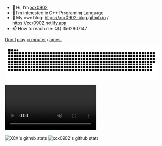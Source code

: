 - 👋 Hi, I’m [xcx0902](https://github.com/xcx0902)
- 👀 I’m interested in C++ Programing Language
- 🌱 My own blog: <https://xcx0902-blog.github.io> / <https://xcx0902.netlify.app>
- 📫 How to reach me: QQ 3562907147
<!--- - 🌱 I’m currently learning ... --->
<!--- - 💞️ I’m looking to collaborate on ... --->

[Don't](https://florr.io) [play](https://generals.io) [computer](https://diep.io) [games](https://agar.io)[.](https://digdig.io)

![contribution-snake](https://raw.githubusercontent.com/xcx0902/snake/snake/github-contribution-grid-snake.svg)

<video playsinline src="https://user-images.githubusercontent.com/99001676/232182099-84773a2a-619d-47f6-9b4d-ea4c50b59e41.mp4">Never Gonna Give You Up</video>

<img src="https://github-readme-stats.vercel.app/api?username=xcx0902&show_icons=true" width="430px" alt="XCX's github stats" title="XCX's github stats" />

<img src = "https://github-readme-stats.vercel.app/api/top-langs/?username=xcx0902&layout=compact&langs_count=8" width="430px" alt="xcx0902's github stats" title="xcx0902's github stats" />

<!---
xcx0902/xcx0902 is a ✨ special ✨ repository because its `README.md` (this file) appears on your GitHub profile.
You can click the Preview link to take a look at your changes.
--->

